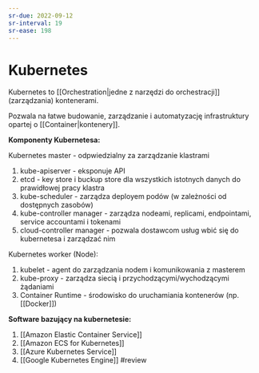 ```yaml
---
sr-due: 2022-09-12
sr-interval: 19
sr-ease: 198
---
```


# Kubernetes

Kubernetes to [[Orchestration|jedne z narzędzi do orchestracji]] (zarządzania) kontenerami.

Pozwala na łatwe budowanie, zarządzanie i automatyzację infrastruktury opartej o [[Container|kontenery]].

**Komponenty Kubernetesa:**

Kubernetes master - odpwiedzialny za zarządzanie klastrami
1. kube-apiserver - eksponuje API 
2. etcd - key store i buckup store dla wszystkich istotnych danych do prawidłowej pracy klastra
3. kube-scheduler - zarządza deployem podów (w zależności od dostępnych zasobów)
4. kube-controller manager - zarządza nodeami, replicami, endpointami, service accountami i tokenami
5. cloud-controller manager - pozwala dostawcom usług wbić się do kubernetesa i zarządzać nim 

Kubernetes worker (Node):
1. kubelet - agent do zarządzania nodem i komunikowania z masterem
2. kube-proxy - zarządza siecią i przychodzącymi/wychodzącymi żądaniami
3. Container Runtime - środowisko do uruchamiania kontenerów (np. [[Docker]])

**Software bazujący na kubernetesie:**
1. [[Amazon Elastic Container Service]]
2. [[Amazon ECS for Kubernetes]]
3. [[Azure Kubernetes Service]]
4. [[Google Kubernetes Engine]]
#review